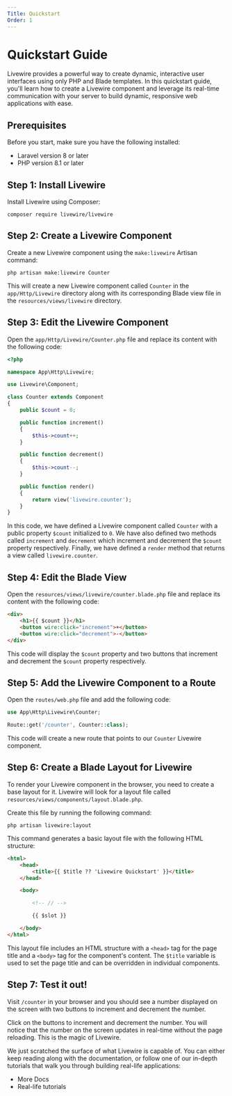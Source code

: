 ```yaml
---
Title: Quickstart
Order: 1
---
```


<a name="quickstart"></a>
# Quickstart Guide

Livewire provides a powerful way to create dynamic, interactive user interfaces using only PHP and Blade templates. In this quickstart guide, you'll learn how to create a Livewire component and leverage its real-time communication with your server to build dynamic, responsive web applications with ease.

## Prerequisites

Before you start, make sure you have the following installed:

- Laravel version 8 or later
- PHP version 8.1 or later

## Step 1: Install Livewire

Install Livewire using Composer:

```shell
composer require livewire/livewire
```

## Step 2: Create a Livewire Component

Create a new Livewire component using the `make:livewire` Artisan command:

```shell
php artisan make:livewire Counter
```

This will create a new Livewire component called `Counter` in the `app/Http/Livewire` directory along with its corresponding Blade view file in the `resources/views/livewire` directory.

## Step 3: Edit the Livewire Component

Open the `app/Http/Livewire/Counter.php` file and replace its content with the following code:

```php
<?php

namespace App\Http\Livewire;

use Livewire\Component;

class Counter extends Component
{
    public $count = 0;

    public function increment()
    {
        $this->count++;
    }

    public function decrement()
    {
        $this->count--;
    }

    public function render()
    {
        return view('livewire.counter');
    }
}
```

In this code, we have defined a Livewire component called `Counter` with a public property `$count` initialized to `0`. We have also defined two methods called `increment` and `decrement` which increment and decrement the `$count` property respectively. Finally, we have defined a `render` method that returns a view called `livewire.counter`.

## Step 4: Edit the Blade View

Open the `resources/views/livewire/counter.blade.php` file and replace its content with the following code:

```html
<div>
    <h1>{{ $count }}</h1>
    <button wire:click="increment">+</button>
    <button wire:click="decrement">-</button>
</div>
```

This code will display the `$count` property and two buttons that increment and decrement the `$count` property respectively.

## Step 5: Add the Livewire Component to a Route

Open the `routes/web.php` file and add the following code:

```php
use App\Http\Livewire\Counter;

Route::get('/counter', Counter::class);
```

This code will create a new route that points to our `Counter` Livewire component.

## Step 6: Create a Blade Layout for Livewire

To render your Livewire component in the browser, you need to create a base layout for it. Livewire will look for a layout file called `resources/views/components/layout.blade.php`.

Create this file by running the following command:

```shell
php artisan livewire:layout
```

This command generates a basic layout file with the following HTML structure:

```html
<html>
	<head>
		<title>{{ $title ?? 'Livewire Quickstart' }}</title>
	</head>

	<body>

		<!-- // -->

		{{ $slot }}

	</body>
</html>
```

This layout file includes an HTML structure with a `<head>` tag for the page title and a `<body>` tag for the component's content. The `$title` variable is used to set the page title and can be overridden in individual components.

## Step 7: Test it out!

Visit `/counter` in your browser and you should see a number displayed on the screen with two buttons to increment and decrement the number.

Click on the buttons to increment and decrement the number. You will notice that the number on the screen updates in real-time without the page reloading. This is the magic of Livewire.

We just scratched the surface of what Livewire is capable of. You can either keep reading along with the documentation, or follow one of our in-depth tutorials that walk you through building real-life applications:

* More Docs
* Real-life tutorials

